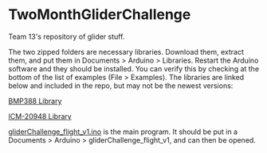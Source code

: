 # TwoMonthGliderChallenge
Team 13's repository of glider stuff.

The two zipped folders are necessary libraries. Download them, extract them, and put them in Documents > Arduino > Libraries.
Restart the Arduino software and they should be installed. You can verify this by checking at the bottom of the list of examples (File > Examples). The libraries are linked below and included in the repo, but may not be the newest versions:
 
[BMP388 Library](Adafruit_BMP3XX_Library.zip)

[ICM-20948 Library](SparkFun_9DoF_IMU_Breakout_-_ICM_20948_-_Arduino_Library.zip)
  
[gliderChallenge_flight_v1.ino](gliderChallenge_flight_v1.ino) is the main program. It should be put in a Documents > Arduino > gliderChallenge_flight_v1, and can then be opened.
